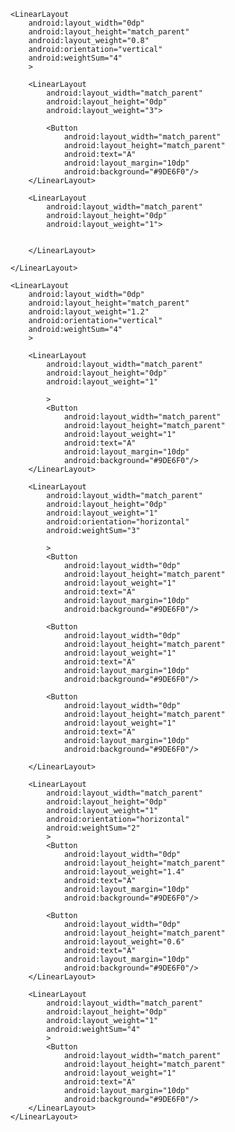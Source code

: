 <?xml version="1.0" encoding="utf-8"?>
<LinearLayout xmlns:android="http://schemas.android.com/apk/res/android"
    xmlns:app="http://schemas.android.com/apk/res-auto"
    xmlns:tools="http://schemas.android.com/tools"
    android:layout_width="match_parent"
    android:layout_height="match_parent"
    tools:context=".MainActivity"
    android:orientation="horizontal"
    android:weightSum="2">

    <LinearLayout
        android:layout_width="0dp"
        android:layout_height="match_parent"
        android:layout_weight="0.8"
        android:orientation="vertical"
        android:weightSum="4"
        >

        <LinearLayout
            android:layout_width="match_parent"
            android:layout_height="0dp"
            android:layout_weight="3">

            <Button
                android:layout_width="match_parent"
                android:layout_height="match_parent"
                android:text="A"
                android:layout_margin="10dp"
                android:background="#9DE6F0"/>
        </LinearLayout>

        <LinearLayout
            android:layout_width="match_parent"
            android:layout_height="0dp"
            android:layout_weight="1">


        </LinearLayout>

    </LinearLayout>

    <LinearLayout
        android:layout_width="0dp"
        android:layout_height="match_parent"
        android:layout_weight="1.2"
        android:orientation="vertical"
        android:weightSum="4"
        >

        <LinearLayout
            android:layout_width="match_parent"
            android:layout_height="0dp"
            android:layout_weight="1"

            >
            <Button
                android:layout_width="match_parent"
                android:layout_height="match_parent"
                android:layout_weight="1"
                android:text="A"
                android:layout_margin="10dp"
                android:background="#9DE6F0"/>
        </LinearLayout>

        <LinearLayout
            android:layout_width="match_parent"
            android:layout_height="0dp"
            android:layout_weight="1"
            android:orientation="horizontal"
            android:weightSum="3"

            >
            <Button
                android:layout_width="0dp"
                android:layout_height="match_parent"
                android:layout_weight="1"
                android:text="A"
                android:layout_margin="10dp"
                android:background="#9DE6F0"/>

            <Button
                android:layout_width="0dp"
                android:layout_height="match_parent"
                android:layout_weight="1"
                android:text="A"
                android:layout_margin="10dp"
                android:background="#9DE6F0"/>

            <Button
                android:layout_width="0dp"
                android:layout_height="match_parent"
                android:layout_weight="1"
                android:text="A"
                android:layout_margin="10dp"
                android:background="#9DE6F0"/>

        </LinearLayout>

        <LinearLayout
            android:layout_width="match_parent"
            android:layout_height="0dp"
            android:layout_weight="1"
            android:orientation="horizontal"
            android:weightSum="2"
            >
            <Button
                android:layout_width="0dp"
                android:layout_height="match_parent"
                android:layout_weight="1.4"
                android:text="A"
                android:layout_margin="10dp"
                android:background="#9DE6F0"/>

            <Button
                android:layout_width="0dp"
                android:layout_height="match_parent"
                android:layout_weight="0.6"
                android:text="A"
                android:layout_margin="10dp"
                android:background="#9DE6F0"/>
        </LinearLayout>

        <LinearLayout
            android:layout_width="match_parent"
            android:layout_height="0dp"
            android:layout_weight="1"
            android:weightSum="4"
            >
            <Button
                android:layout_width="match_parent"
                android:layout_height="match_parent"
                android:layout_weight="1"
                android:text="A"
                android:layout_margin="10dp"
                android:background="#9DE6F0"/>
        </LinearLayout>
    </LinearLayout>



</LinearLayout>
